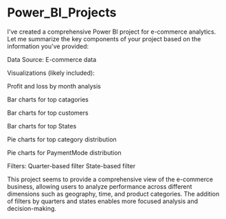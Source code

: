 # Power_BI_Projects
I've created a comprehensive Power BI project for e-commerce analytics. Let me summarize the key components of your project based on the information you've provided:

Data Source: E-commerce data

Visualizations (likely included):

Profit and loss by month analysis

Bar charts for top catagories

Bar charts for top customers

Bar charts for top States

Pie charts for top category distribution

Pie charts for PaymentMode distribution

Filters:
Quarter-based filter
State-based filter


This project seems to provide a comprehensive view of the e-commerce business, allowing users to analyze performance across different dimensions such as geography, time, and product categories.
The addition of filters by quarters and states enables more focused analysis and decision-making.




